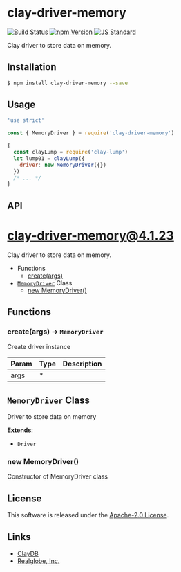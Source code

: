 clay-driver-memory
==========

<!---
This file is generated by ape-tmpl. Do not update manually.
--->

<!-- Badge Start -->
<a name="badges"></a>

[![Build Status][bd_travis_shield_url]][bd_travis_url]
[![npm Version][bd_npm_shield_url]][bd_npm_url]
[![JS Standard][bd_standard_shield_url]][bd_standard_url]

[bd_repo_url]: https://github.com/realglobe-Inc/clay-driver-memory
[bd_travis_url]: http://travis-ci.org/realglobe-Inc/clay-driver-memory
[bd_travis_shield_url]: http://img.shields.io/travis/realglobe-Inc/clay-driver-memory.svg?style=flat
[bd_travis_com_url]: http://travis-ci.com/realglobe-Inc/clay-driver-memory
[bd_travis_com_shield_url]: https://api.travis-ci.com/realglobe-Inc/clay-driver-memory.svg?token=
[bd_license_url]: https://github.com/realglobe-Inc/clay-driver-memory/blob/master/LICENSE
[bd_codeclimate_url]: http://codeclimate.com/github/realglobe-Inc/clay-driver-memory
[bd_codeclimate_shield_url]: http://img.shields.io/codeclimate/github/realglobe-Inc/clay-driver-memory.svg?style=flat
[bd_codeclimate_coverage_shield_url]: http://img.shields.io/codeclimate/coverage/github/realglobe-Inc/clay-driver-memory.svg?style=flat
[bd_gemnasium_url]: https://gemnasium.com/realglobe-Inc/clay-driver-memory
[bd_gemnasium_shield_url]: https://gemnasium.com/realglobe-Inc/clay-driver-memory.svg
[bd_npm_url]: http://www.npmjs.org/package/clay-driver-memory
[bd_npm_shield_url]: http://img.shields.io/npm/v/clay-driver-memory.svg?style=flat
[bd_standard_url]: http://standardjs.com/
[bd_standard_shield_url]: https://img.shields.io/badge/code%20style-standard-brightgreen.svg

<!-- Badge End -->


<!-- Description Start -->
<a name="description"></a>

Clay driver to store data on memory.

<!-- Description End -->


<!-- Overview Start -->
<a name="overview"></a>



<!-- Overview End -->


<!-- Sections Start -->
<a name="sections"></a>

<!-- Section from "doc/guides/01.Installation.md.hbs" Start -->

<a name="section-doc-guides-01-installation-md"></a>

Installation
-----

```bash
$ npm install clay-driver-memory --save
```


<!-- Section from "doc/guides/01.Installation.md.hbs" End -->

<!-- Section from "doc/guides/02.Usage.md.hbs" Start -->

<a name="section-doc-guides-02-usage-md"></a>

Usage
---------

```javascript
'use strict'

const { MemoryDriver } = require('clay-driver-memory')

{
  const clayLump = require('clay-lump')
  let lump01 = clayLump({
    driver: new MemoryDriver({})
  })
  /* ... */
}

```


<!-- Section from "doc/guides/02.Usage.md.hbs" End -->

<!-- Section from "doc/guides/03.API.md.hbs" Start -->

<a name="section-doc-guides-03-api-md"></a>

API
---------

# clay-driver-memory@4.1.23

Clay driver to store data on memory.

+ Functions
  + [create(args)](#clay-driver-memory-function-create)
+ [`MemoryDriver`](#clay-driver-memory-class) Class
  + [new MemoryDriver()](#clay-driver-memory-class-memory-driver-constructor)

## Functions

<a class='md-heading-link' name="clay-driver-memory-function-create" ></a>

### create(args) -> `MemoryDriver`

Create driver instance

| Param | Type | Description |
| ----- | --- | -------- |
| args | * |  |



<a class='md-heading-link' name="clay-driver-memory-class"></a>

## `MemoryDriver` Class

Driver to store data on memory

**Extends**:

+ `Driver`



<a class='md-heading-link' name="clay-driver-memory-class-memory-driver-constructor" ></a>

### new MemoryDriver()

Constructor of MemoryDriver class








<!-- Section from "doc/guides/03.API.md.hbs" End -->


<!-- Sections Start -->


<!-- LICENSE Start -->
<a name="license"></a>

License
-------
This software is released under the [Apache-2.0 License](https://github.com/realglobe-Inc/clay-driver-memory/blob/master/LICENSE).

<!-- LICENSE End -->


<!-- Links Start -->
<a name="links"></a>

Links
------

+ [ClayDB][clay_d_b_url]
+ [Realglobe, Inc.][realglobe,_inc__url]

[clay_d_b_url]: https://github.com/realglobe-Inc/claydb
[realglobe,_inc__url]: http://realglobe.jp

<!-- Links End -->
